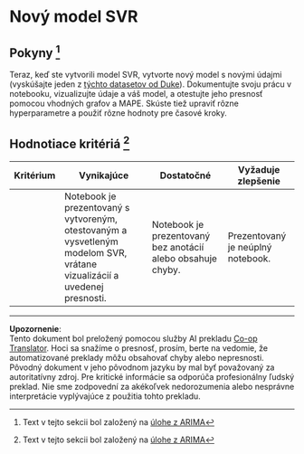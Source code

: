 <!--
CO_OP_TRANSLATOR_METADATA:
{
  "original_hash": "94aa2fc6154252ae30a3f3740299707a",
  "translation_date": "2025-09-05T15:38:51+00:00",
  "source_file": "7-TimeSeries/3-SVR/assignment.md",
  "language_code": "sk"
}
-->
# Nový model SVR

## Pokyny [^1]

Teraz, keď ste vytvorili model SVR, vytvorte nový model s novými údajmi (vyskúšajte jeden z [týchto datasetov od Duke](http://www2.stat.duke.edu/~mw/ts_data_sets.html)). Dokumentujte svoju prácu v notebooku, vizualizujte údaje a váš model, a otestujte jeho presnosť pomocou vhodných grafov a MAPE. Skúste tiež upraviť rôzne hyperparametre a použiť rôzne hodnoty pre časové kroky.

## Hodnotiace kritériá [^1]

| Kritérium | Vynikajúce                                                  | Dostatočné                                               | Vyžaduje zlepšenie                  |
| --------- | ----------------------------------------------------------- | -------------------------------------------------------- | ----------------------------------- |
|           | Notebook je prezentovaný s vytvoreným, otestovaným a vysvetleným modelom SVR, vrátane vizualizácií a uvedenej presnosti. | Notebook je prezentovaný bez anotácií alebo obsahuje chyby. | Prezentovaný je neúplný notebook.  |



[^1]:Text v tejto sekcii bol založený na [úlohe z ARIMA](https://github.com/microsoft/ML-For-Beginners/tree/main/7-TimeSeries/2-ARIMA/assignment.md)

---

**Upozornenie**:  
Tento dokument bol preložený pomocou služby AI prekladu [Co-op Translator](https://github.com/Azure/co-op-translator). Hoci sa snažíme o presnosť, prosím, berte na vedomie, že automatizované preklady môžu obsahovať chyby alebo nepresnosti. Pôvodný dokument v jeho pôvodnom jazyku by mal byť považovaný za autoritatívny zdroj. Pre kritické informácie sa odporúča profesionálny ľudský preklad. Nie sme zodpovední za akékoľvek nedorozumenia alebo nesprávne interpretácie vyplývajúce z použitia tohto prekladu.